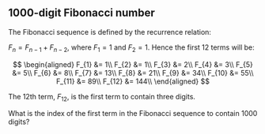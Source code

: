 ## 1000-digit Fibonacci number

The Fibonacci sequence is defined by the recurrence relation:

$F_n = F_{n−1} + F_{n−2}$, where $F_1 = 1$ and $F_2 = 1$.
Hence the first $12$ terms will be:

$$
\begin{aligned}
F_{1} &= 1\\
F_{2} &= 1\\
F_{3} &= 2\\
F_{4} &= 3\\
F_{5} &= 5\\
F_{6} &= 8\\
F_{7} &= 13\\
F_{8} &= 21\\
F_{9} &= 34\\
F_{10} &= 55\\
F_{11} &= 89\\
F_{12} &= 144\\
\end{aligned}
$$

The $12$th term, $F_{12}$, is the first term to contain three digits.

What is the index of the first term in the Fibonacci sequence to contain $1000$ digits?
